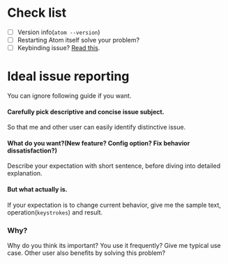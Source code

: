 # Check list

- [ ] Version info(`atom --version`)
- [ ] Restarting Atom itself solve your problem?
- [ ] Keybinding issue? [Read this](https://github.com/t9md/atom-vim-mode-plus/wiki/IssueReport#some-keybinding-not-working).

# Ideal issue reporting

You can ignore following guide if you want.

#### Carefully pick descriptive and concise issue subject.
So that me and other user can easily identify distinctive issue.

#### What do you want?(New feature? Config option? Fix behavior dissatisfaction?)
Describe your expectation with short sentence, before diving into detailed explanation.

#### But what actually is.
If your expectation is to change current behavior, give me the sample text, operation(`keystrokes`) and result.

### Why?
Why do you think its important? You use it frequently?
Give me typical use case. Other user also benefits by solving this problem?
